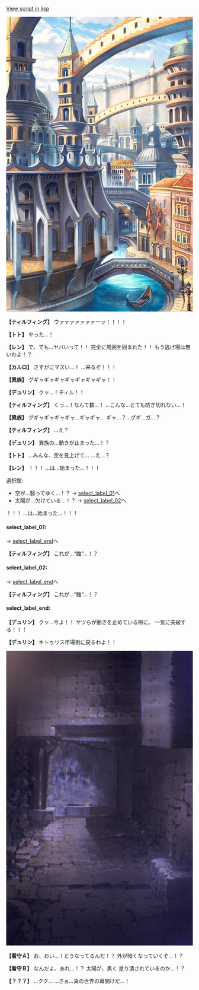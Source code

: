 [View script in lisp](../scripts/1630603.txt)

![006_town2.png](../images/backgrounds/006_town2.png)

**【ティルフィング】**
ウァァァァァァァーッ！！！！

**【トト】**
やった…！

**【レン】**
で、でも…ヤバいって！！
完全に周囲を囲まれた！！
もう逃げ場は無いわよ！？

**【カルロ】**
さすがにマズい…！
…来るぞ！！！

**【異族】**
グギャギャギャギャギャギャギャ！！

**【デュリン】**
クッ…！ティル！！

**【ティルフィング】**
くっ…！なんて数…！
…こんな…とても防ぎ切れない…！

**【異族】**
グギャギャギャギャ…ギャギャ…
ギャ…？…グギ…ガ…？

**【ティルフィング】**
…え？

**【デュリン】**
異族の…動きが止まった…！？

**【トト】**
…みんな、空を見上げて…
…え…？

**【レン】**
！！！
…は…始まった…！！！

選択肢:
- 空が…翳ってゆく…！？ → [select_label_01](#select_label_01)へ
- 太陽が…欠けている…！？ → [select_label_02](#select_label_02)へ

！！！
…は…始まった…！！！

#### select_label_01:
 → [select_label_end](#select_label_end)へ

**【ティルフィング】**
これが…“蝕”…！？

#### select_label_02:
 → [select_label_end](#select_label_end)へ

**【ティルフィング】**
これが…“蝕”…！？

#### select_label_end:

**【デュリン】**
クッ…今よ！！
ヤツらが動きを止めている隙に、
一気に突破する！！！

**【デュリン】**
キトゥリス市場街に戻るわよ！！

![006_jail.png](../images/backgrounds/006_jail.png)

**【看守Ａ】**
お、おい…！どうなってるんだ！？
外が暗くなっていくぞ…！？

**【看守Ｂ】**
なんだよ、あれ…！？
太陽が、黒く
塗り潰されているのか…！？

**【？？？】**
…クク…
…さぁ…真の世界の幕開けだ…！
